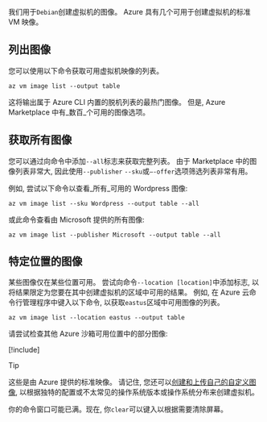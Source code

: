 我们用于`Debian`创建虚拟机的图像。 Azure 具有几个可用于创建虚拟机的标准 VM 映像。 

## <a name="listing-images"></a>列出图像

您可以使用以下命令获取可用虚拟机映像的列表。 

```azurecli
az vm image list --output table
```

这将输出属于 Azure CLI 内置的脱机列表的最热门图像。 但是, Azure Marketplace 中有_数百_个可用的图像选项。 

## <a name="getting-all-images"></a>获取所有图像

您可以通过向命令中添加`--all`标志来获取完整列表。 由于 Marketplace 中的图像列表非常大, 因此使用`--publisher` `--sku`或`–-offer`选项筛选列表非常有用。

例如, 尝试以下命令以查看_所有_可用的 Wordpress 图像:

```azurecli
az vm image list --sku Wordpress --output table --all
```

或此命令查看由 Microsoft 提供的所有图像:

```azurecli
az vm image list --publisher Microsoft --output table --all
```

## <a name="location-specific-images"></a>特定位置的图像

某些图像仅在某些位置可用。 尝试向命令`--location [location]`中添加标志, 以将结果限定为您要在其中创建虚拟机的区域中可用的结果。 例如, 在 Azure 云命令行管理程序中键入以下命令, 以获取`eastus`区域中可用图像的列表。

```azurecli
az vm image list --location eastus --output table
```

请尝试检查其他 Azure 沙箱可用位置中的部分图像:

[!include[](../../../includes/azure-sandbox-regions-note.md)]

> [!TIP]
> 这些是由 Azure 提供的标准映像。 请记住, 您还可以[创建和上传自己的自定义图像](https://docs.microsoft.com/azure/virtual-machines/linux/tutorial-custom-images), 以根据独特的配置或不太常见的操作系统版本或操作系统分布来创建虚拟机。

你的命令窗口可能已满。现在, 你`clear`可以键入以根据需要清除屏幕。